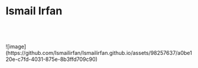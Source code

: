 <h1>Ismail Irfan</h1>
<br><br><br>
<!-- <img src=" -->
  ![image](https://github.com/Ismailirfan/Ismailirfan.github.io/assets/98257637/a0be120e-c7fd-4031-875e-8b3ffd709c90)
<!-- "> -->


